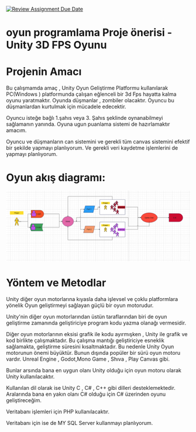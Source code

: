 [![Review Assignment Due Date](https://classroom.github.com/assets/deadline-readme-button-24ddc0f5d75046c5622901739e7c5dd533143b0c8e959d652212380cedb1ea36.svg)](https://classroom.github.com/a/gTiETg9a)
 # oyun programlama Proje önerisi - Unity 3D FPS Oyunu


# Projenin Amacı 
 Bu çalışmamda amaç , Unity Oyun Geliştirme Platformu kullanılarak PC(Windows )     platformunda çalışan eğlenceli bir 3d Fps  hayatta kalma oyunu yaratmaktır. Oyunda 
düşmanlar , zombiler olacaktır. Oyuncu bu düşmanlardan kurtulmak için mücadele edecektir.

Oyuncu isteğe bağlı 1.şahıs veya 3. Şahıs şeklinde oynanabilmeyi sağlamanın yanında. Oyuna ugun  puanlama sistemi de hazırlamaktır amacım.

Oyuncu ve düşmanların can sistemini ve gerekli tüm canvas sistemini efektif bir şekilde yapmayı planlıyorum. Ve gerekli veri kaydetme işlemlerini de yapmayı planlıyorum.

# Oyun akış diagramı:
![diagram](https://github.com/Iskenderun-Technical-University/donem-projesi-HasanEren72/blob/main/diagram.png)

# Yöntem ve Metodlar
Unity diğer oyun motorlarına kıyasla daha işlevsel ve çoklu platformlara yönelik Oyun
geliştirmeyi sağlayan güçlü bir oyun motorudur.

Unity'nin diğer oyun motorlarından üstün taraflarından biri de oyun geliştirme zamanında
geliştiriciye program kodu yazma olanağı vermesidir.

Diğer oyun motorlarının eksisi grafik ile kodu ayırmışken , Unity ile grafik ve kod birlikte çalışmaktadır. Bu çalışma mantığı geliştiriciye esneklik
sağlamakta, geliştirme süresini kısaltmaktadır.
Bu nedenle Unity Oyun motorunun önemi büyüktür. Bunun dışında popüler bir sürü oyun motoru
vardır. Unreal Engine , Godot,Mono Game , Shıva , Play Canvas gibi.

Bunlar arsında bana en uygun olanı Unity olduğu için  oyun motoru olarak Unity kullanılacaktır.

 Kullanılan dil olarak ise  Unity C , C# , C++ gibi dilleri desteklemektedir. Aralarında bana en yakın olanı C# olduğu için C# üzerinden oyunu geliştireceğim.

Veritabanı işlemleri için  PHP kullanılacaktır.

Veritabanı için ise de MY SQL Server kullanmayı planlıyorum.



